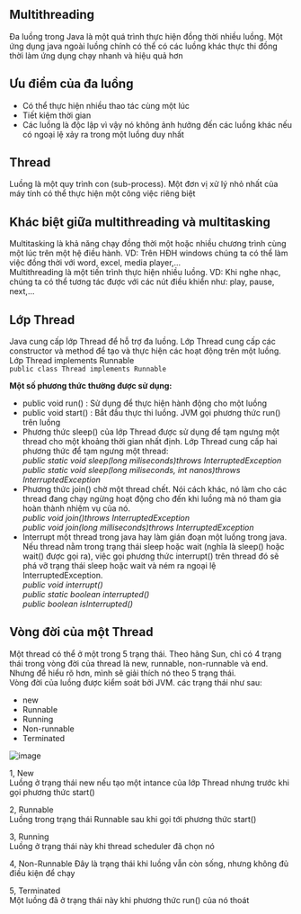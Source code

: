 ## Multithreading
Đa luồng trong Java là một quá trình thực hiện đồng thời nhiều luồng. Một ứng dụng java ngoài luồng chính có thể có các luồng khác thực thi đồng thời làm ứng dụng chạy nhanh và hiệu quả hơn  

## Ưu điểm của đa luồng
- Có thể thực hiện nhiều thao tác cùng một lúc  
- Tiết kiệm thời gian  
- Các luồng là độc lập vì vậy nó không ảnh hưởng đến các luồng khác nếu có ngoại lệ xảy ra trong một luồng duy nhất  

## Thread
Luồng là một quy trình con (sub-process). Một đơn vị xử lý nhỏ nhất của máy tính có thể thực hiện một công việc riêng biệt

## Khác biệt giữa multithreading và multitasking
Multitasking là khả năng chạy đồng thời một hoặc nhiều chương trình cùng một lúc trên một hệ điều hành. VD: Trên HĐH windows chúng ta có thể làm việc đồng thời với word, excel, media player,...  
Multithreading là một tiến trình thực hiện nhiều luồng. VD: Khi nghe nhạc, chúng ta có thể tương tác được với các nút điều khiển như: play, pause, next,...

## Lớp Thread
Java cung cấp lớp Thread để hỗ trợ đa luồng. Lớp Thread cung cấp các constructor và method để tạo và thực hiện các hoạt động trên một luồng. Lớp Thread implements Runnable  
`public class Thread implements Runnable`

**Một số phương thức thường được sử dụng:**  
- public void run() : Sử dụng để thực hiện hành động cho một luồng  
- public void start() : Bắt đầu thực thi luồng. JVM gọi phương thức run() trên luồng  
- Phương thức sleep() của lớp Thread được sử dụng để tạm ngưng một thread cho một khoảng thời gian nhất định. Lớp Thread cung cấp hai phương thức để tạm ngưng một thread:  
*public static void sleep(long miliseconds)throws InterruptedException*   
*public static void sleep(long miliseconds, int nanos)throws InterruptedException*  
- Phương thức join() chờ một thread chết. Nói cách khác, nó làm cho các thread đang chạy ngừng hoạt động cho đến khi luồng mà nó tham gia hoàn thành nhiệm vụ của nó.  
*public void join()throws InterruptedException*  
*public void join(long milliseconds)throws InterruptedException*  
- Interrupt một thread trong java hay làm gián đoạn một luồng trong java. Nếu thread nằm trong trạng thái sleep hoặc wait (nghĩa là sleep() hoặc wait() được gọi ra), việc gọi phương thức interrupt() trên thread đó sẽ phá vỡ trạng thái sleep hoặc wait và ném ra ngoại lệ InterruptedException.  
*public void interrupt()*  
*public static boolean interrupted()*  
*public boolean isInterrupted()*  


## Vòng đời của một Thread
Một thread có thể ở một trong 5 trạng thái. Theo hãng Sun, chỉ có 4 trạng thái trong vòng đời của thread là new, runnable, non-runnable và end.   
Nhưng để hiểu rõ hơn, mình sẽ giải thích nó theo 5 trạng thái.    
Vòng đời của luồng được kiểm soát bởi JVM. các trạng thái như sau:
- new  
- Runnable  
- Running  
- Non-runnable  
- Terminated  

![image](https://user-images.githubusercontent.com/70504465/125232949-ddc6c680-e307-11eb-9859-68e1468ce29e.png)

1, New  
Luồng ở trạng thái new nếu tạo một intance của lớp Thread nhưng trước khi gọi phương thức start()

2, Runnable   
Luồng trong trạng thái Runnable sau khi gọi tới phương thức start()  

3, Running  
Luồng ở trạng thái này khi thread scheduler đã chọn nó  

4, Non-Runnable
Đây là trạng thái khi luồng vẫn còn sống, nhưng không đủ điều kiện để chạy

5, Terminated  
Một luồng đã ở trạng thái này khi phương thức run() của nó thoát